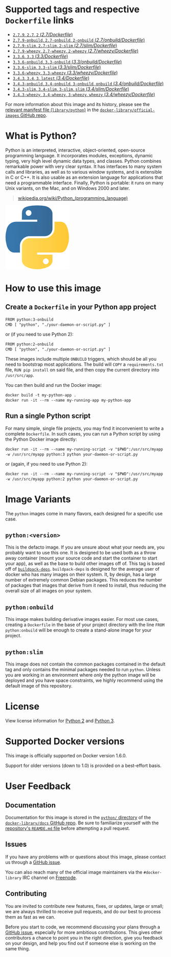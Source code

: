 # Supported tags and respective `Dockerfile` links

-	[`2.7.9`, `2.7`, `2` (*2.7/Dockerfile*)](https://github.com/docker-library/python/blob/a467ae88510bf64dd4f35253d9a41af3b3cef7b6/2.7/Dockerfile)
-	[`2.7.9-onbuild`, `2.7-onbuild`, `2-onbuild` (*2.7/onbuild/Dockerfile*)](https://github.com/docker-library/python/blob/d550e292eec57e83af58e05410243d387d6483a8/2.7/onbuild/Dockerfile)
-	[`2.7.9-slim`, `2.7-slim`, `2-slim` (*2.7/slim/Dockerfile*)](https://github.com/docker-library/python/blob/a467ae88510bf64dd4f35253d9a41af3b3cef7b6/2.7/slim/Dockerfile)
-	[`2.7.9-wheezy`, `2.7-wheezy`, `2-wheezy` (*2.7/wheezy/Dockerfile*)](https://github.com/docker-library/python/blob/a467ae88510bf64dd4f35253d9a41af3b3cef7b6/2.7/wheezy/Dockerfile)
-	[`3.3.6`, `3.3` (*3.3/Dockerfile*)](https://github.com/docker-library/python/blob/a467ae88510bf64dd4f35253d9a41af3b3cef7b6/3.3/Dockerfile)
-	[`3.3.6-onbuild`, `3.3-onbuild` (*3.3/onbuild/Dockerfile*)](https://github.com/docker-library/python/blob/8dfe392dff2ffdda90672857e027ff3ee142f9ff/3.3/onbuild/Dockerfile)
-	[`3.3.6-slim`, `3.3-slim` (*3.3/slim/Dockerfile*)](https://github.com/docker-library/python/blob/a467ae88510bf64dd4f35253d9a41af3b3cef7b6/3.3/slim/Dockerfile)
-	[`3.3.6-wheezy`, `3.3-wheezy` (*3.3/wheezy/Dockerfile*)](https://github.com/docker-library/python/blob/a467ae88510bf64dd4f35253d9a41af3b3cef7b6/3.3/wheezy/Dockerfile)
-	[`3.4.3`, `3.4`, `3`, `latest` (*3.4/Dockerfile*)](https://github.com/docker-library/python/blob/a467ae88510bf64dd4f35253d9a41af3b3cef7b6/3.4/Dockerfile)
-	[`3.4.3-onbuild`, `3.4-onbuild`, `3-onbuild`, `onbuild` (*3.4/onbuild/Dockerfile*)](https://github.com/docker-library/python/blob/db31004d42a1aabbb9109177b2794f088f245b33/3.4/onbuild/Dockerfile)
-	[`3.4.3-slim`, `3.4-slim`, `3-slim`, `slim` (*3.4/slim/Dockerfile*)](https://github.com/docker-library/python/blob/a467ae88510bf64dd4f35253d9a41af3b3cef7b6/3.4/slim/Dockerfile)
-	[`3.4.3-wheezy`, `3.4-wheezy`, `3-wheezy`, `wheezy` (*3.4/wheezy/Dockerfile*)](https://github.com/docker-library/python/blob/a467ae88510bf64dd4f35253d9a41af3b3cef7b6/3.4/wheezy/Dockerfile)

For more information about this image and its history, please see the [relevant manifest file (`library/python`)](https://github.com/docker-library/official-images/blob/master/library/python) in the [`docker-library/official-images` GitHub repo](https://github.com/docker-library/official-images).

# What is Python?

Python is an interpreted, interactive, object-oriented, open-source programming language. It incorporates modules, exceptions, dynamic typing, very high level dynamic data types, and classes. Python combines remarkable power with very clear syntax. It has interfaces to many system calls and libraries, as well as to various window systems, and is extensible in C or C++. It is also usable as an extension language for applications that need a programmable interface. Finally, Python is portable: it runs on many Unix variants, on the Mac, and on Windows 2000 and later.

> [wikipedia.org/wiki/Python_(programming_language)](https://en.wikipedia.org/wiki/Python_%28programming_language%29)

![logo](https://raw.githubusercontent.com/docker-library/docs/master/python/logo.png)

# How to use this image

## Create a `Dockerfile` in your Python app project

	FROM python:3-onbuild
	CMD [ "python", "./your-daemon-or-script.py" ]

or (if you need to use Python 2):

	FROM python:2-onbuild
	CMD [ "python", "./your-daemon-or-script.py" ]

These images include multiple `ONBUILD` triggers, which should be all you need to bootstrap most applications. The build will `COPY` a `requirements.txt` file, `RUN pip install` on said file, and then copy the current directory into `/usr/src/app`.

You can then build and run the Docker image:

	docker build -t my-python-app .
	docker run -it --rm --name my-running-app my-python-app

## Run a single Python script

For many simple, single file projects, you may find it inconvenient to write a complete `Dockerfile`. In such cases, you can run a Python script by using the Python Docker image directly:

	docker run -it --rm --name my-running-script -v "$PWD":/usr/src/myapp -w /usr/src/myapp python:3 python your-daemon-or-script.py

or (again, if you need to use Python 2):

	docker run -it --rm --name my-running-script -v "$PWD":/usr/src/myapp -w /usr/src/myapp python:2 python your-daemon-or-script.py

# Image Variants

The `python` images come in many flavors, each designed for a specific use case.

## `python:<version>`

This is the defacto image. If you are unsure about what your needs are, you probably want to use this one. It is designed to be used both as a throw away container (mount your source code and start the container to start your app), as well as the base to build other images off of. This tag is based off of [`buildpack-deps`](https://registry.hub.docker.com/_/buildpack-deps/). `buildpack-deps` is designed for the average user of docker who has many images on their system. It, by design, has a large number of extremely common Debian packages. This reduces the number of packages that images that derive from it need to install, thus reducing the overall size of all images on your system.

## `python:onbuild`

This image makes building derivative images easier. For most use cases, creating a `Dockerfile` in the base of your project directory with the line `FROM python:onbuild` will be enough to create a stand-alone image for your project.

## `python:slim`

This image does not contain the common packages contained in the default tag and only contains the minimal packages needed to run `python`. Unless you are working in an environment where *only* the python image will be deployed and you have space constraints, we highly recommend using the default image of this repository.

# License

View license information for [Python 2](https://docs.python.org/2/license.html) and [Python 3](https://docs.python.org/3/license.html).

# Supported Docker versions

This image is officially supported on Docker version 1.6.0.

Support for older versions (down to 1.0) is provided on a best-effort basis.

# User Feedback

## Documentation

Documentation for this image is stored in the [`python/` directory](https://github.com/docker-library/docs/tree/master/python) of the [`docker-library/docs` GitHub repo](https://github.com/docker-library/docs). Be sure to familiarize yourself with the [repository's `REAMDE.md` file](https://github.com/docker-library/docs/blob/master/README.md) before attempting a pull request.

## Issues

If you have any problems with or questions about this image, please contact us through a [GitHub issue](https://github.com/docker-library/python/issues).

You can also reach many of the official image maintainers via the `#docker-library` IRC channel on [Freenode](https://freenode.net).

## Contributing

You are invited to contribute new features, fixes, or updates, large or small; we are always thrilled to receive pull requests, and do our best to process them as fast as we can.

Before you start to code, we recommend discussing your plans through a [GitHub issue](https://github.com/docker-library/python/issues), especially for more ambitious contributions. This gives other contributors a chance to point you in the right direction, give you feedback on your design, and help you find out if someone else is working on the same thing.
